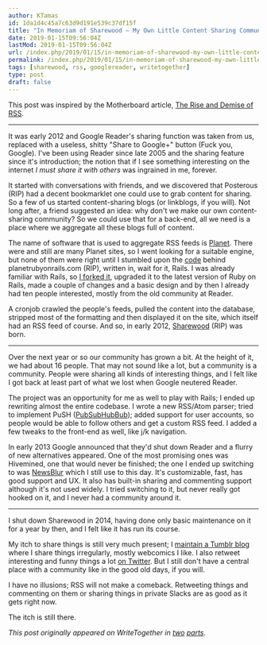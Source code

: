 ```yaml
---
author: KTamas
id: 1da1d4c45a7c63d9d191e539c37df15f
title: "In Memoriam of Sharewood — My Own Little Content Sharing Community"
date: 2019-01-15T09:56:04Z
lastMod: 2019-01-15T09:56:04Z
url: /index.php/2019/01/15/in-memoriam-of-sharewood-my-own-little-content-sharing-community/
permalink: /index.php/2019/01/15/in-memoriam-of-sharewood-my-own-little-content-sharing-community/
tags: [sharewood, rss, googlereader, writetogether]
type: post
draft: false
---
```

This post was inspired by the Motherboard article, [The Rise and Demise of RSS](https://motherboard.vice.com/en_us/article/a3mm4z/the-rise-and-demise-of-rss).

---

It was early 2012 and Google Reader's sharing function was taken from us, replaced with a useless, shitty "Share to Google+" button (Fuck you, Google). I've been using Reader since late 2005 and the sharing feature since it's introduction; the notion that if I see something interesting on the internet *I must share it with others* was ingrained in me, forever.

It started with conversations with friends, and we discovered that Posterous (RIP) had a decent bookmarklet one could use to grab content for sharing. So a few of us started content-sharing blogs (or linkblogs, if you will). Not long after, a friend suggested an idea: why don't we make our own content-sharing community? So we could use that for a back-end, all we need is a place where we aggregate all these blogs full of content.

The name of software that is used to aggregate RSS feeds is [Planet](https://en.wikipedia.org/wiki/Planet_(software)). There were and still are many Planet sites, so I went looking for a suitable engine, but none of them were right until I stumbled upon the [code](https://github.com/anildigital/planet) behind planetrubyonrails.com (RIP), written in, wait for it, Rails. I was already familiar with Rails, so [I forked it](https://github.com/ktamas/sharewood.hu), upgraded it to the latest version of Ruby on Rails, made a couple of changes and a basic design and by then I already had ten people interested, mostly from the old community at Reader.

A cronjob crawled the people's feeds, pulled the content into the database, stripped most of the formatting and then displayed it on the site, which itself had an RSS feed of course. And so, in early 2012, [Sharewood](http://goodbye.sharewood.hu/) (RIP) was born.

---

Over the next year or so our community has grown a bit. At the height of it, we had about 16 people. That may not sound like a lot, but a community is a community. People were sharing all kinds of interesting things, and I felt like I got back at least part of what we lost when Google neutered Reader.

The project was an opportunity for me as well to play with Rails; I ended up rewriting almost the entire codebase. I wrote a new RSS/Atom parser; tried to implement PuSH ([PubSubHubBub](https://en.wikipedia.org/wiki/WebSub)); added support for user accounts, so people would be able to follow others and get a custom RSS feed. I added a few tweaks to the front-end as well, like j/k navigation.

In early 2013 Google announced that they'd shut down Reader and a flurry of new alternatives appeared. One of the most promising ones was Hivemined, one that would never be finished; the one I ended up switching to was [NewsBlur](https://newsblur.com/) which I still use to this day. It's customizable, fast, has good support and UX. It also has built-in sharing and commenting support although it's not used widely. I tried switching to it, but never really got hooked on it, and I never had a community around it.

---

I shut down Sharewood in 2014, having done only basic maintenance on it for a year by then, and I felt like it has run its course.

My itch to share things is still very much present; I [maintain a Tumblr blog](http://sharing.ktamas.com/) where I share things irregularly, mostly webcomics I like. I also retweet interesting and funny things a lot [on Twitter](https://twitter.com/ktamas). But I still don't have a central place with a community like in the good old days, if you will.

I have no illusions; RSS will not make a comeback. Retweeting things and commenting on them or sharing things in private Slacks are as good as it gets right now.

The itch is still there.

*This post originally appeared on WriteTogether in [two](https://writetogether.space/posts/5/in-memoriam-of-sharewood-my-own-little-content-sharing-community-part-1-of-2) [parts](https://writetogether.space/posts/5/in-memoriam-of-sharewood-my-own-little-content-sharing-community-part-2-of-2).*
